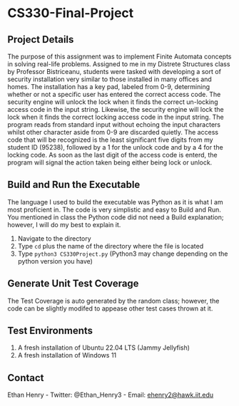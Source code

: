 # CS330-Final-Project
## Project Details
The purpose of this assignment was to implement Finite Automata concepts in solving real-life problems. Assigned to me in my Distrete Structures class by Professor Bistriceanu, students were tasked with developing a sort of security installation very similar to those installed in many offices and homes. The installation has a key pad, labeled from 0-9, determining whether or not a specific user has entered the correct access code. The security engine will unlock the lock when it finds the correct un-locking access code in the input string. Likewise, the security engine will lock the lock when it finds the correct locking access code in the input string. The program reads from standard input without echoing the input characters whilst other character aside from 0-9 are discarded quietly. The access code that will be recognized is the least significant five digits from my student ID (95238), followed by a 1 for the unlock code and by a 4 for the locking code. As soon as the last digit of the access code is enterd, the program will signal the action taken being either being lock or unlock.

## Build and Run the Executable
The language I used to build the executable was Python as it is what I am most proficient in. The code is very simplistic and easy to Build and Run. You mentioned in class the Python code did not need a Build explanation; however, I will do my best to explain it. 
1. Navigate to the directory
2. Type `cd` plus the name of the directory where the file is located
3. Type `python3 CS330Project.py` (Python3 may change depending on the python version you have)


## Generate Unit Test Coverage
The Test Coverage is auto generated by the random class; however, the code can be slightly modifed to appease other test cases thrown at it.  

## Test Environments
1. A fresh installation of Ubuntu 22.04 LTS (Jammy Jellyfish)
2. A fresh installation of Windows 11

## Contact 
Ethan Henry - Twitter: @Ethan_Henry3 - Email: ehenry2@hawk.iit.edu



